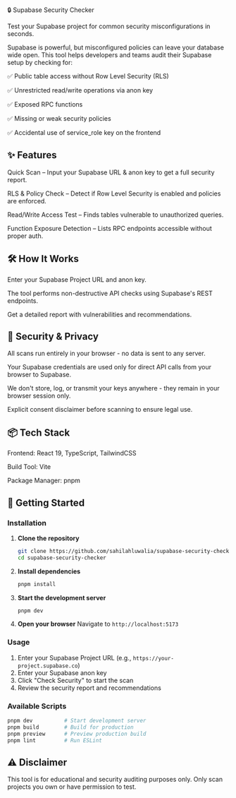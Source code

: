 🔒 Supabase Security Checker

Test your Supabase project for common security misconfigurations in seconds.

Supabase is powerful, but misconfigured policies can leave your database wide open. This tool helps developers and teams audit their Supabase setup by checking for:

✅ Public table access without Row Level Security (RLS)

✅ Unrestricted read/write operations via anon key

✅ Exposed RPC functions

✅ Missing or weak security policies

✅ Accidental use of service_role key on the frontend

## ✨ Features

Quick Scan – Input your Supabase URL & anon key to get a full security report.

RLS & Policy Check – Detect if Row Level Security is enabled and policies are enforced.

Read/Write Access Test – Finds tables vulnerable to unauthorized queries.

Function Exposure Detection – Lists RPC endpoints accessible without proper auth.


## 🛠 How It Works

Enter your Supabase Project URL and anon key.

The tool performs non-destructive API checks using Supabase's REST endpoints.

Get a detailed report with vulnerabilities and recommendations.

## 🔐 Security & Privacy

All scans run entirely in your browser - no data is sent to any server.

Your Supabase credentials are used only for direct API calls from your browser to Supabase.

We don't store, log, or transmit your keys anywhere - they remain in your browser session only.

Explicit consent disclaimer before scanning to ensure legal use.

## 📦 Tech Stack

Frontend: React 19, TypeScript, TailwindCSS

Build Tool: Vite

Package Manager: pnpm

## 🚀 Getting Started


### Installation

1. **Clone the repository**
   ```bash
   git clone https://github.com/sahilahluwalia/supabase-security-checker
   cd supabase-security-checker
   ```

2. **Install dependencies**
   ```bash
   pnpm install
   ```

3. **Start the development server**
   ```bash
   pnpm dev
   ```

4. **Open your browser**
   Navigate to `http://localhost:5173`

### Usage

1. Enter your Supabase Project URL (e.g., `https://your-project.supabase.co`)
2. Enter your Supabase anon key
3. Click "Check Security" to start the scan
4. Review the security report and recommendations

### Available Scripts

```bash
pnpm dev          # Start development server
pnpm build        # Build for production
pnpm preview      # Preview production build
pnpm lint         # Run ESLint
```

## ⚠ Disclaimer

This tool is for educational and security auditing purposes only. Only scan projects you own or have permission to test.
